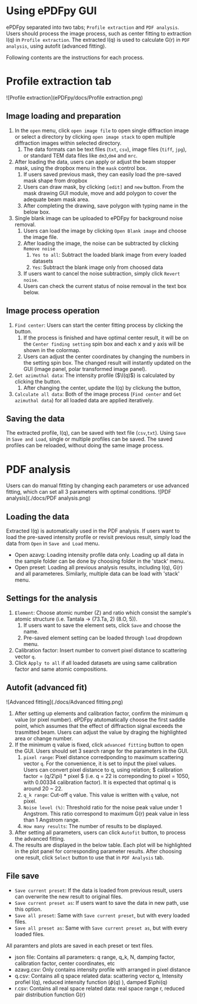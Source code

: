# Using ePDFpy GUI
ePDFpy separated into two tabs; `Profile extraction` and `PDF analysis`. Users should process the image process, such as center fitting to extraction I(q) in `Profile extraction`. The extracted I(q) is used to calculate G(r) in `PDF analysis`, using autofit (advanced fitting). 

Following contents are the instructions for each process.  

# Profile extraction tab
![Profile extraction](ePDFpy/docs/Profile extraction.png)
## Image loading and preparation
1) In the `open` menu, click `open image file` to open single diffraction image or select a directory by clicking `open image stack` to open multiple diffraction images within selected directory.
   1) The data formats can be text files (`txt`, `csv`), image files (`tiff`, `jpg`), or standard TEM data files like `dm3`,`dm4` and `mrc`.
2) After loading the data, users can apply or adjust the beam stopper mask, using the dropbox menu in the `mask` control box.
   1) If users saved previous mask, they can easily load the pre-saved mask shape from dropbox
   2) Users can draw mask, by clicking `[edit]` and `new` button. From the mask drawing GUI module, move and add polygon to cover the adequate beam mask area.
   3) After completing the drawing, save polygon with typing name in the below box.
3) Single blank image can be uploaded to ePDFpy for background noise removal.
   1) Users can load the image by clicking `Open Blank image` and choose the image file.
   2) After loading the image, the noise can be subtracted by clicking `Remove noise`
      1) `Yes to all`: Subtract the loaded blank image from every loaded datasets
      2) `Yes`: Subtract the blank image only from choosed data
   3) If users want to cancel the noise subtraction, simply click `Revert noise`.
   4) Users can check the current status of noise removal in the text box below.

## Image process operation
1) `Find center`: Users can start the center fitting process by clicking the button.
   1) If the process is finished and have optimal center result, it will be on the `Center finding setting` spin box and each x and y axis will be shown in the colormap.
   2) Users can adjust the center coordinates by changing the numbers in the setting spin box. The changed result will instantly updated on the GUI (image panel, polar transformed image panel).
2) `Get azimuthal data`: The intensity profile ($\I(q)$) is calculated by clicking the button.
   1) After changing the center, update the I(q) by clickung the button,
3) `Calculate all data`: Both of the image process (`Find center` and `Get azimuthal data`) for all loaded data are applied iteratively.

## Saving the data
The extracted profile, I(q), can be saved with text file (`csv`,`txt`). Using `Save` in `Save and Load`, single or multiple profiles can be saved. The saved profiles can be reloaded, without doing the same image process. 

# PDF analysis
Users can do manual fitting by changing each parameters or use advanced fitting, which can set all 3 parameters with optimal conditions.
![PDF analysis](./docs/PDF analysis.png)
## Loading the data
Extracted I(q) is automatically used in the PDF analysis. If users want to load the pre-saved intensity profile or revisit previous result, simply load the data from `Open` in `Save and Load` menu. 
- Open azavg: Loading intensity profile data only. Loading up all data in the sample folder can be done by choosing folder in the 'stack'  menu.
- Open preset: Loading all previous analysis results, including I(q), G(r) and all parameteres. Similarly, multiple data can be load with 'stack' menu.
## Settings for the analysis
1) `Element`: Choose atomic number (Z) and ratio which consist the sample's atomic structure (i.e. Tantala -> (73.Ta, 2) (8.O, 5)).
   1) If users want to save the element sets, click `Save` and choose the name.
   2) Pre-saved element setting can be loaded through `load` dropdown menu.
2) Calibration factor: Insert number to convert pixel distance to scattering vector `q`.
3) Click `Apply to all` if all loaded datasets are using same calibration factor and same atomic compositions.

## Autofit (advanced fit)
![Advanced fitting](./docs/Advanced fitting.png)
1) After setting up elements and calibration factor, confirm the minimum q value (or pixel number). ePDFpy atutomatically choose the first saddle point, which assumes that the effect of diffraction signal exceeds the trasmitted beam. Users can adjust the value by draging the highlighted area or change number.
2) If the minimum q value is fixed, click `advanced fitting` button to open the GUI. Users should set 3 search range for the parameters in the GUI.
   1) `pixel range`: Pixel distance corredponding to maximum scattering vector `q`. For the convenience, it is set to input the pixel values. Users can convert pixel distance to q, using relation; $ calibration factor = (q/2\pi) * pixel $ (i.e. q = 22 is correponding to pixel = 1050, with 0.00334 calibration factor). It is expected that optimal q is around 20 ~ 22.
   2) `q_k range`: Cut-off `q` value. This value is written with `q` value, not pixel. 
   3) `Noise level (%)`: Threshold ratio for the noise peak value under 1 Angstrom. This ratio correspond to maximum G(r) peak value in less than 1 Angstrom range.
   4) `How many results`: The number of results to be displayed.
3) After setting all parameters, users can click `Autofit` button, to process the advanced fitting. 
4) The results are displayed in the below table. Each plot will be highlighted in the plot panel for corresponding parameter results. After choosing one result, click `Select` button to use that in `PDF Analysis` tab.

## File save
 
- `Save current preset`: If the data is loaded from previous result, users can overwrite the new result to original files.
- `Save current preset as`: If users want to save the data in new path, use this option.
- `Save all preset`: Same with `Save current preset`, but with every loaded files.
- `Save all preset as`: Same with `Save current preset as`, but with every loaded files.

All paramters and plots are saved in each preset or text files.
- json file: Contains all parameters: q range, q_k, N, damping factor, calibration factor, center coordinates, etc
- azavg.csv: Only contains intensity profile with arranged in pixel distance
- q.csv: Contains all q space related data: scattering vector q, Intensity profiel I(q), reduced intensity function ($\phi(q)$ ), damped $\phi(q)
- r.csv: Contains all real space related data: real space range r, reduced pair distribution function G(r)
